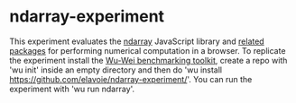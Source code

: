 # ndarray-experiment

This experiment evaluates the [ndarray](https://github.com/scijs/ndarray) JavaScript library and [related packages](http://scijs.net/packages/) for performing numerical computation in a browser. To replicate the experiment install the [Wu-Wei benchmarking toolkit](https://github.com/Sable/wu-wei-handbook), create a repo with 'wu init' inside an empty directory and then do 'wu install https://github.com/elavoie/ndarray-experiment/'. You can run the experiment with 'wu run ndarray'.
